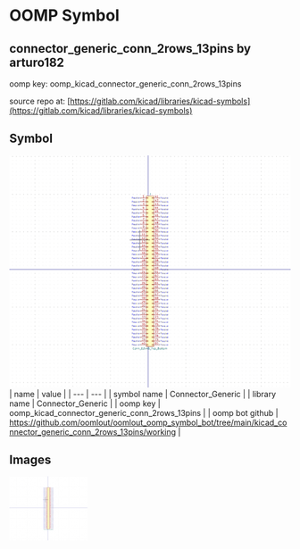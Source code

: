 # OOMP Symbol  
## connector_generic_conn_2rows_13pins  by arturo182  
  
oomp key: oomp_kicad_connector_generic_conn_2rows_13pins  
  
source repo at: [https://gitlab.com/kicad/libraries/kicad-symbols](https://gitlab.com/kicad/libraries/kicad-symbols)  
## Symbol  
  
[![working.png](working_600.png)](working.png)  
| name | value | 
| --- | --- | 
| symbol name | Connector_Generic | 
| library name | Connector_Generic | 
| oomp key | oomp_kicad_connector_generic_conn_2rows_13pins | 
| oomp bot github | https://github.com/oomlout/oomlout_oomp_symbol_bot/tree/main/kicad_connector_generic_conn_2rows_13pins/working | 
## Images  
  
[![working.png](working_140.png)](working.png)  
